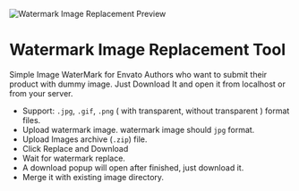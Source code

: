 
![Watermark Image Replacement Preview](https://cloud.githubusercontent.com/assets/762968/10330523/58cd006e-6cef-11e5-841a-290efcde5c73.png)

# Watermark Image Replacement Tool
Simple Image WaterMark for Envato Authors who want to submit their product with dummy image. 
Just Download It and open it from localhost or from your server.

- Support: `.jpg`, `.gif`, `.png` ( with transparent, without transparent ) format files.
- Upload watermark image. watermark image should `jpg` format.
- Upload Images archive (`.zip`) file.
- Click Replace and Download
- Wait for watermark replace.
- A download popup will open after finished, just download it.
- Merge it with existing image directory.
 

